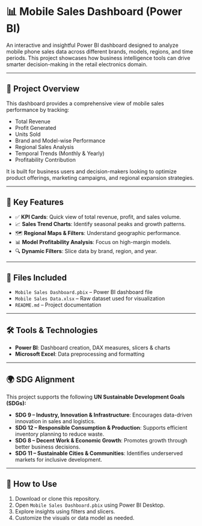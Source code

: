 # 📊 Mobile Sales Dashboard (Power BI)

An interactive and insightful Power BI dashboard designed to analyze mobile phone sales data across different brands, models, regions, and time periods. This project showcases how business intelligence tools can drive smarter decision-making in the retail electronics domain.

---

## 🔧 Project Overview

This dashboard provides a comprehensive view of mobile sales performance by tracking:
- Total Revenue
- Profit Generated
- Units Sold
- Brand and Model-wise Performance
- Regional Sales Analysis
- Temporal Trends (Monthly & Yearly)
- Profitability Contribution

It is built for business users and decision-makers looking to optimize product offerings, marketing campaigns, and regional expansion strategies.

---

## 📌 Key Features

- ✅ **KPI Cards**: Quick view of total revenue, profit, and sales volume.
- 📈 **Sales Trend Charts**: Identify seasonal peaks and growth patterns.
- 🗺️ **Regional Maps & Filters**: Understand geographic performance.
- 📊 **Model Profitability Analysis**: Focus on high-margin models.
- 🔍 **Dynamic Filters**: Slice data by brand, region, and year.

---

## 📁 Files Included

- `Mobile Sales Dashboard.pbix` – Power BI dashboard file  
- `Mobile Sales Data.xlsx` – Raw dataset used for visualization  
- `README.md` – Project documentation

---

## 🛠️ Tools & Technologies

- **Power BI**: Dashboard creation, DAX measures, slicers & charts
- **Microsoft Excel**: Data preprocessing and formatting

---

## 🌍 SDG Alignment

This project supports the following **UN Sustainable Development Goals (SDGs):**

- **SDG 9 – Industry, Innovation & Infrastructure**: Encourages data-driven innovation in sales and logistics.
- **SDG 12 – Responsible Consumption & Production**: Supports efficient inventory planning to reduce waste.
- **SDG 8 – Decent Work & Economic Growth**: Promotes growth through better business decisions.
- **SDG 11 – Sustainable Cities & Communities**: Identifies underserved markets for inclusive development.

---

## 📌 How to Use

1. Download or clone this repository.
2. Open `Mobile Sales Dashboard.pbix` using Power BI Desktop.
3. Explore insights using filters and slicers.
4. Customize the visuals or data model as needed.



